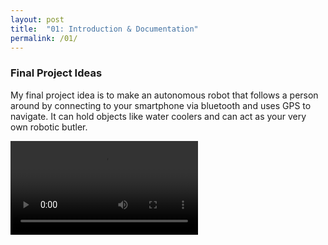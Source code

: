 ```yaml
---
layout: post
title:  "01: Introduction & Documentation"
permalink: /01/
---
```


### Final Project Ideas

 My final project idea is to make an autonomous robot that follows a person around by connecting to your smartphone via bluetooth and uses GPS to navigate. It can hold objects like water coolers and can act as your very own robotic butler.


<video controls>
	<source src="WaterCooler.mp4" type="video/mp4">
</video>











